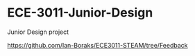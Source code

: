 # ECE-3011-Junior-Design
Junior Design project

https://github.com/Ian-Boraks/ECE3011-STEAM/tree/Feedback
